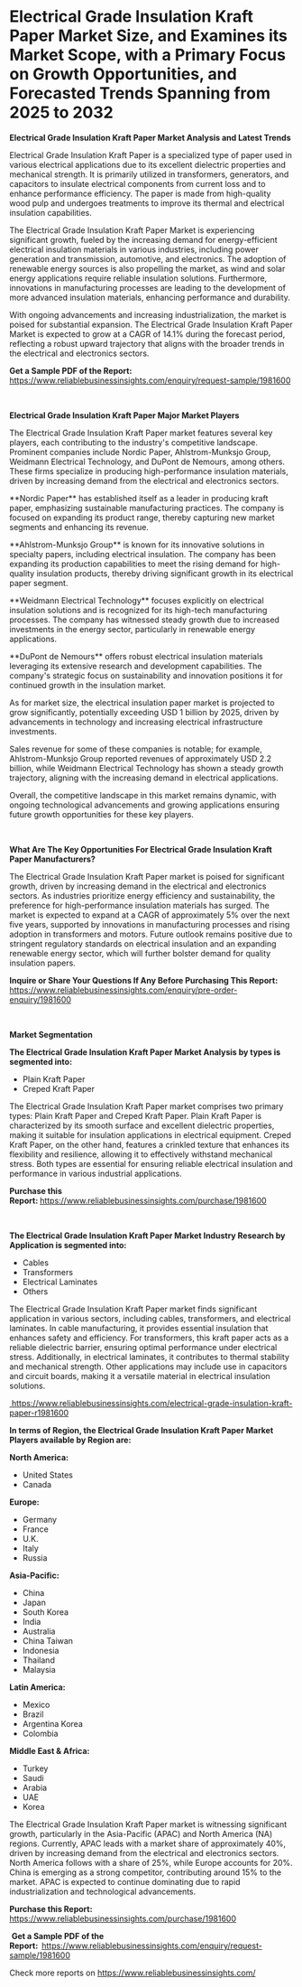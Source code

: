 <p><h1>Electrical Grade Insulation Kraft Paper Market Size, and Examines its Market Scope, with a Primary Focus on Growth Opportunities, and Forecasted Trends Spanning from 2025 to 2032</h1></p><p><strong>Electrical Grade Insulation Kraft Paper Market Analysis and Latest Trends</strong></p>
<p><p>Electrical Grade Insulation Kraft Paper is a specialized type of paper used in various electrical applications due to its excellent dielectric properties and mechanical strength. It is primarily utilized in transformers, generators, and capacitors to insulate electrical components from current loss and to enhance performance efficiency. The paper is made from high-quality wood pulp and undergoes treatments to improve its thermal and electrical insulation capabilities.</p><p>The Electrical Grade Insulation Kraft Paper Market is experiencing significant growth, fueled by the increasing demand for energy-efficient electrical insulation materials in various industries, including power generation and transmission, automotive, and electronics. The adoption of renewable energy sources is also propelling the market, as wind and solar energy applications require reliable insulation solutions. Furthermore, innovations in manufacturing processes are leading to the development of more advanced insulation materials, enhancing performance and durability.</p><p>With ongoing advancements and increasing industrialization, the market is poised for substantial expansion. The Electrical Grade Insulation Kraft Paper Market is expected to grow at a CAGR of 14.1% during the forecast period, reflecting a robust upward trajectory that aligns with the broader trends in the electrical and electronics sectors.</p></p>
<p><strong>Get a Sample PDF of the Report:&nbsp;</strong> <a href="https://www.reliablebusinessinsights.com/enquiry/request-sample/1981600?utm_campaign=2094&utm_medium=2&utm_source=Github&utm_content=ia&utm_term=05022025&utm_id=electrical-grade-insulation-kraft-paper">https://www.reliablebusinessinsights.com/enquiry/request-sample/1981600</a></p>
<p>&nbsp;</p>
<p><strong>Electrical Grade Insulation Kraft Paper Major Market Players</strong></p>
<p><p>The Electrical Grade Insulation Kraft Paper market features several key players, each contributing to the industry's competitive landscape. Prominent companies include Nordic Paper, Ahlstrom-Munksjo Group, Weidmann Electrical Technology, and DuPont de Nemours, among others. These firms specialize in producing high-performance insulation materials, driven by increasing demand from the electrical and electronics sectors.</p><p>**Nordic Paper** has established itself as a leader in producing kraft paper, emphasizing sustainable manufacturing practices. The company is focused on expanding its product range, thereby capturing new market segments and enhancing its revenue.</p><p>**Ahlstrom-Munksjo Group** is known for its innovative solutions in specialty papers, including electrical insulation. The company has been expanding its production capabilities to meet the rising demand for high-quality insulation products, thereby driving significant growth in its electrical paper segment.</p><p>**Weidmann Electrical Technology** focuses explicitly on electrical insulation solutions and is recognized for its high-tech manufacturing processes. The company has witnessed steady growth due to increased investments in the energy sector, particularly in renewable energy applications.</p><p>**DuPont de Nemours** offers robust electrical insulation materials leveraging its extensive research and development capabilities. The company's strategic focus on sustainability and innovation positions it for continued growth in the insulation market.</p><p>As for market size, the electrical insulation paper market is projected to grow significantly, potentially exceeding USD 1 billion by 2025, driven by advancements in technology and increasing electrical infrastructure investments. </p><p>Sales revenue for some of these companies is notable; for example, Ahlstrom-Munksjo Group reported revenues of approximately USD 2.2 billion, while Weidmann Electrical Technology has shown a steady growth trajectory, aligning with the increasing demand in electrical applications.</p><p>Overall, the competitive landscape in this market remains dynamic, with ongoing technological advancements and growing applications ensuring future growth opportunities for these key players.</p></p>
<p>&nbsp;</p>
<p><strong>What Are The Key Opportunities For Electrical Grade Insulation Kraft Paper Manufacturers?</strong></p>
<p><p>The Electrical Grade Insulation Kraft Paper market is poised for significant growth, driven by increasing demand in the electrical and electronics sectors. As industries prioritize energy efficiency and sustainability, the preference for high-performance insulation materials has surged. The market is expected to expand at a CAGR of approximately 5% over the next five years, supported by innovations in manufacturing processes and rising adoption in transformers and motors. Future outlook remains positive due to stringent regulatory standards on electrical insulation and an expanding renewable energy sector, which will further bolster demand for quality insulation papers.</p></p>
<p><strong>Inquire or Share Your Questions If Any Before Purchasing This Report:</strong> <a href="https://www.reliablebusinessinsights.com/enquiry/pre-order-enquiry/1981600?utm_campaign=2094&utm_medium=2&utm_source=Github&utm_content=ia&utm_term=05022025&utm_id=electrical-grade-insulation-kraft-paper">https://www.reliablebusinessinsights.com/enquiry/pre-order-enquiry/1981600</a></p>
<p>&nbsp;</p>
<p><strong>Market Segmentation</strong></p>
<p><strong>The Electrical Grade Insulation Kraft Paper Market Analysis by types is segmented into:</strong></p>
<p><ul><li>Plain Kraft Paper</li><li>Creped Kraft Paper</li></ul></p>
<p><p>The Electrical Grade Insulation Kraft Paper market comprises two primary types: Plain Kraft Paper and Creped Kraft Paper. Plain Kraft Paper is characterized by its smooth surface and excellent dielectric properties, making it suitable for insulation applications in electrical equipment. Creped Kraft Paper, on the other hand, features a crinkled texture that enhances its flexibility and resilience, allowing it to effectively withstand mechanical stress. Both types are essential for ensuring reliable electrical insulation and performance in various industrial applications.</p></p>
<p><strong>Purchase this Report:&nbsp;</strong><a href="https://www.reliablebusinessinsights.com/purchase/1981600?utm_campaign=2094&utm_medium=2&utm_source=Github&utm_content=ia&utm_term=05022025&utm_id=electrical-grade-insulation-kraft-paper">https://www.reliablebusinessinsights.com/purchase/1981600</a></p>
<p>&nbsp;</p>
<p><strong>The Electrical Grade Insulation Kraft Paper Market Industry Research by Application is segmented into:</strong></p>
<p><ul><li>Cables</li><li>Transformers</li><li>Electrical Laminates</li><li>Others</li></ul></p>
<p><p>The Electrical Grade Insulation Kraft Paper market finds significant application in various sectors, including cables, transformers, and electrical laminates. In cable manufacturing, it provides essential insulation that enhances safety and efficiency. For transformers, this kraft paper acts as a reliable dielectric barrier, ensuring optimal performance under electrical stress. Additionally, in electrical laminates, it contributes to thermal stability and mechanical strength. Other applications may include use in capacitors and circuit boards, making it a versatile material in electrical insulation solutions.</p></p>
<p><a href="https://www.reliablebusinessinsights.com/electrical-grade-insulation-kraft-paper-r1981600?utm_campaign=2094&utm_medium=2&utm_source=Github&utm_content=ia&utm_term=05022025&utm_id=electrical-grade-insulation-kraft-paper">&nbsp;https://www.reliablebusinessinsights.com/electrical-grade-insulation-kraft-paper-r1981600</a></p>
<p><strong>In terms of Region, the Electrical Grade Insulation Kraft Paper Market Players available by Region are:</strong></p>
<p>
    <p> <strong> North America: </strong>
        <ul>
            <li>United States</li>
            <li>Canada</li>
        </ul>
        </p> 
    <p> <strong> Europe: </strong>
        <ul>
            <li>Germany</li>
            <li>France</li>
            <li>U.K.</li>
            <li>Italy</li>
            <li>Russia</li>
        </ul>
        </p> 
    <p> <strong> Asia-Pacific: </strong>
        <ul>
            <li>China</li>
            <li>Japan</li>
            <li>South Korea</li>
            <li>India</li>
            <li>Australia</li>
            <li>China Taiwan</li>
            <li>Indonesia</li>
            <li>Thailand</li>
            <li>Malaysia</li>
        </ul>
        </p> 
    <p> <strong> Latin America: </strong>
        <ul>
            <li>Mexico</li>
            <li>Brazil</li>
            <li>Argentina Korea</li>
            <li>Colombia</li>
        </ul>
        </p> 
    <p> <strong> Middle East & Africa: </strong>
        <ul>
            <li>Turkey</li>
            <li>Saudi</li>
            <li>Arabia</li>
            <li>UAE</li>
            <li>Korea</li>
        </ul>
    </p>
    </p>
<p><p>The Electrical Grade Insulation Kraft Paper market is witnessing significant growth, particularly in the Asia-Pacific (APAC) and North America (NA) regions. Currently, APAC leads with a market share of approximately 40%, driven by increasing demand from the electrical and electronics sectors. North America follows with a share of 25%, while Europe accounts for 20%. China is emerging as a strong competitor, contributing around 15% to the market. APAC is expected to continue dominating due to rapid industrialization and technological advancements.</p></p>
<p><strong>Purchase this Report: </strong><a href="https://www.reliablebusinessinsights.com/purchase/1981600?utm_campaign=2094&utm_medium=2&utm_source=Github&utm_content=ia&utm_term=05022025&utm_id=electrical-grade-insulation-kraft-paper">https://www.reliablebusinessinsights.com/purchase/1981600</a></p>
<p>&nbsp;<strong>Get a Sample PDF of the Report:&nbsp;&nbsp;</strong><a href="https://www.reliablebusinessinsights.com/enquiry/request-sample/1981600?utm_campaign=2094&utm_medium=2&utm_source=Github&utm_content=ia&utm_term=05022025&utm_id=electrical-grade-insulation-kraft-paper">https://www.reliablebusinessinsights.com/enquiry/request-sample/1981600</a></p>
<p><strong></strong></p>
<p>Check more reports on <a href="https://www.reliablebusinessinsights.com/?utm_campaign=2094&utm_medium=2&utm_source=Github&utm_content=ia&utm_term=05022025&utm_id=electrical-grade-insulation-kraft-paper">https://www.reliablebusinessinsights.com/</a></p>